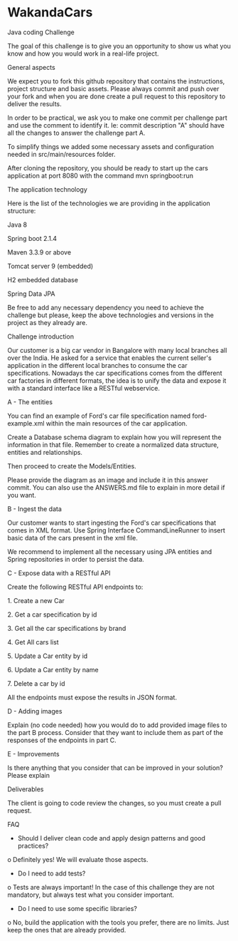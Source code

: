 # WakandaCars
Java coding Challenge

The goal of this challenge is to give you an opportunity to show us what you know and how you would work in a real-life project.

General aspects

We expect you to fork this github repository that contains the instructions, project structure and basic assets. Please always commit and push over your fork and when you are done create a pull request to this repository to deliver the results.

In order to be practical, we ask you to make one commit per challenge part and use the comment to identify it. Ie: commit description "A" should have all the changes to answer the challenge part A.

To simplify things we added some necessary assets and configuration needed in src/main/resources folder.

After cloning the repository, you should be ready to start up the cars application at port 8080 with the command mvn springboot:run

The application technology

Here is the list of the technologies we are providing in the application structure:

Java 8

Spring boot 2.1.4

Maven 3.3.9 or above

Tomcat server 9 (embedded)

H2 embedded database

Spring Data JPA

Be free to add any necessary dependency you need to achieve the challenge but please, keep the above technologies and versions in the project as they already are.

Challenge introduction

Our customer is a big car vendor in Bangalore with many local branches all over the India. He asked for a service that enables the current seller's application in the different local branches to consume the car specifications. Nowadays the car specifications comes from the different car factories in different formats, the idea is to unify the data and expose it with a standard interface like a RESTful webservice.

A - The entities

You can find an example of Ford's car file specification named ford-example.xml within the main resources of the car application.

Create a Database schema diagram to explain how you will represent the information in that file. Remember to create a normalized data structure, entities and relationships.

Then proceed to create the Models/Entities.

Please provide the diagram as an image and include it in this answer commit. You can also use the ANSWERS.md file to explain in more detail if you want.

B - Ingest the data

Our customer wants to start ingesting the Ford's car specifications that comes in XML format. Use Spring Interface CommandLineRunner to insert basic data of the cars present in the xml file.

We recommend to implement all the necessary using JPA entities and Spring repositories in order to persist the data.

C - Expose data with a RESTful API

Create the following RESTful API endpoints to:

1\. Create a new Car

2\. Get a car specification by id

3\. Get all the car specifications by brand

4\. Get All cars list

5\. Update a Car entity by id

6\. Update a Car entity by name

7\. Delete a car by id

All the endpoints must expose the results in JSON format.

D - Adding images

Explain (no code needed) how you would do to add provided image files to the part B process. Consider that they want to include them as part of the responses of the endpoints in part C.

E - Improvements

Is there anything that you consider that can be improved in your solution? Please explain

Deliverables

The client is going to code review the changes, so you must create a pull request.

FAQ

- Should I deliver clean code and apply design patterns and good practices?

o Definitely yes! We will evaluate those aspects.

- Do I need to add tests?

o Tests are always important! In the case of this challenge they are not mandatory, but always test what you consider important.

- Do I need to use some specific libraries?

o No, build the application with the tools you prefer, there are no limits. Just keep the ones that are already provided.
